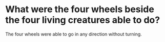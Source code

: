 # What were the four wheels beside the four living creatures able to do?

The four wheels were able to go in any direction without turning.

